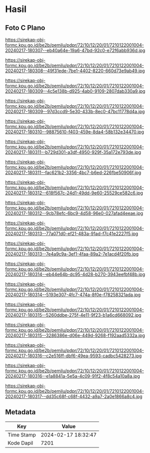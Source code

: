 # Hasil

## Foto C Plano

https://sirekap-obj-formc.kpu.go.id/be2b/pemilu/pdpr/72/10/12/20/01/7210122001004-20240217-180307--eb40a64e-19a6-47bd-92c0-e72f6abb936d.jpg

https://sirekap-obj-formc.kpu.go.id/be2b/pemilu/pdpr/72/10/12/20/01/7210122001004-20240217-180308--49f31ede-7be1-4402-8220-660d73e9ab49.jpg

https://sirekap-obj-formc.kpu.go.id/be2b/pemilu/pdpr/72/10/12/20/01/7210122001004-20240217-180309--4c5e138b-d925-4ab0-9109-2807dab330a9.jpg

https://sirekap-obj-formc.kpu.go.id/be2b/pemilu/pdpr/72/10/12/20/01/7210122001004-20240217-180309--97d3ccd9-5e30-433b-8ec0-47bc11778d4a.jpg

https://sirekap-obj-formc.kpu.go.id/be2b/pemilu/pdpr/72/10/12/20/01/7210122001004-20240217-180310--98875610-f403-459e-8da4-58b132e34470.jpg

https://sirekap-obj-formc.kpu.go.id/be2b/pemilu/pdpr/72/10/12/20/01/7210122001004-20240217-180311--b729d301-a3df-4950-929f-35a172e793de.jpg

https://sirekap-obj-formc.kpu.go.id/be2b/pemilu/pdpr/72/10/12/20/01/7210122001004-20240217-180311--fac621b2-3356-4bc7-b6ed-226fbe50906f.jpg

https://sirekap-obj-formc.kpu.go.id/be2b/pemilu/pdpr/72/10/12/20/01/7210122001004-20240217-180312--618f567c-24d1-49dd-9e60-25529ce582c6.jpg

https://sirekap-obj-formc.kpu.go.id/be2b/pemilu/pdpr/72/10/12/20/01/7210122001004-20240217-180312--9cb78efc-6bc9-4d58-96e0-027afad4eeae.jpg

https://sirekap-obj-formc.kpu.go.id/be2b/pemilu/pdpr/72/10/12/20/01/7210122001004-20240217-180313--77a071d0-ef21-483a-91ad-f7c41e2227f5.jpg

https://sirekap-obj-formc.kpu.go.id/be2b/pemilu/pdpr/72/10/12/20/01/7210122001004-20240217-180313--7e4a9c9a-3ef1-4faa-89a2-7e1acd4f20fb.jpg

https://sirekap-obj-formc.kpu.go.id/be2b/pemilu/pdpr/72/10/12/20/01/7210122001004-20240217-180314--eb44e64b-dc95-4d28-b270-3943eefbf48b.jpg

https://sirekap-obj-formc.kpu.go.id/be2b/pemilu/pdpr/72/10/12/20/01/7210122001004-20240217-180314--5193e307-4fc7-474a-8f0e-f78258321ada.jpg

https://sirekap-obj-formc.kpu.go.id/be2b/pemilu/pdpr/72/10/12/20/01/7210122001004-20240217-180315--5260ddbe-275f-4e11-9f23-b1a6cd668092.jpg

https://sirekap-obj-formc.kpu.go.id/be2b/pemilu/pdpr/72/10/12/20/01/7210122001004-20240217-180315--3286386e-d06e-449d-9268-f192aad5332a.jpg

https://sirekap-obj-formc.kpu.go.id/be2b/pemilu/pdpr/72/10/12/20/01/7210122001004-20240217-180316--c2e516ff-dbf6-49ea-9593-cadbc5428273.jpg

https://sirekap-obj-formc.kpu.go.id/be2b/pemilu/pdpr/72/10/12/20/01/7210122001004-20240217-180316--e1a8841a-5e5a-4c09-91f2-4f8c54a10a8a.jpg

https://sirekap-obj-formc.kpu.go.id/be2b/pemilu/pdpr/72/10/12/20/01/7210122001004-20240217-180317--dd35c68f-c68f-4432-a9a7-2a0e1866a8c4.jpg


## Metadata

| Key        | Value               |
| ---------- | ------------------- |
| Time Stamp | 2024-02-17 18:32:47 |
| Kode Dapil | 7201                |




